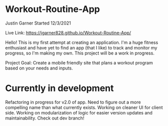 # Workout-Routine-App
Justin Garner
Started 12/3/2021

Live Link:  https://jgarner828.github.io/Workout-Routine-App/

Hello! This is my first attempt at creating an application. I'm a huge fitness enthusiast and have yet to find an app (that I like) to track and monitor my progress, so I'm making my own. This project will be a work in progress.

Project Goal: Create a mobile friendly site that plans a workout program based on your needs and inputs.

# Currently in development

Refactoring in progress for v2.0 of app. Need to figure out a more compelling name than what currently exists. Working on cleaner UI for client side. Working on modularization of logic for easier version updates and maintainability. Check out dev branch!
